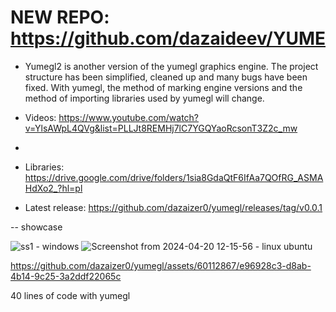 # NEW REPO: https://github.com/dazaideev/YUME
- Yumegl2 is another version of the yumegl graphics engine. 
The project structure has been simplified, cleaned up and many bugs have been fixed. 
With yumegl, the method of marking engine versions and the method of importing libraries used by yumegl will change.

- Videos: https://www.youtube.com/watch?v=YlsAWpL4QVg&list=PLLJt8REMHj7lC7YGQYaoRcsonT3Z2c_mw
- 
- Libraries: https://drive.google.com/drive/folders/1sia8GdaQtF6IfAa7QOfRG_ASMAHdXo2_?hl=pl
- Latest release: https://github.com/dazaizer0/yumegl/releases/tag/v0.0.1

-- showcase

![ss1](https://github.com/dazaizer0/yumegl/assets/60112867/3df06eea-78ca-48ff-a253-3ca0945d1f59) - windows
![Screenshot from 2024-04-20 12-15-56](https://github.com/dazaizer0/yumegl/assets/60112867/796c07a9-6fdd-4de1-a640-0946d5775e3d) - linux ubuntu


https://github.com/dazaizer0/yumegl/assets/60112867/e96928c3-d8ab-4b14-9c25-3a2ddf22065c

40 lines of code with yumegl

